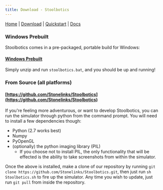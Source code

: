 ```yaml
---
title: Download - Stoolbotics
---
```


[Home](/projects/stoolbotics/)
|
[Download](/projects/stoolbotics/download/)
|
[Quickstart](/projects/stoolbotics/quickstart/)
|
[Docs](/projects/stoolbotics/docs/)

### Windows Prebuilt

Stoolbotics comes in a pre-packaged, portable build for Windows:

#### [Windows Prebuilt](https://drive.google.com/open?id=0B8M9JkcII4wdTWxQSjRHWU13WkE)

Simply unzip and run `stoolbotics.bat`, and you should be up and running!

### From Source (all platforms)

#### [https://github.com/Stonelinks/Stoolbotics](https://github.com/Stonelinks/Stoolbotics)

If you're feeling more adventurous, or want to develop Stoolbotics, you can run the simulator through python from the command prompt. You will need to install a few dependencies though:

- Python (2.7 works best)
- Numpy
- PyOpenGL
- (optionally) the python imaging library (PIL)
  - If you choose not to install PIL, the only functionality that will be effected is the ability to take screenshots from within the simulator.

Once the above is installed, make a clone of our repository by running `git clone https://github.com/Stonelinks/Stoolbotics.git`, then just run `sh Stoolbotics.sh` to fire up the simulator. Any time you wish to update, just run `git pull` from inside the repository.
